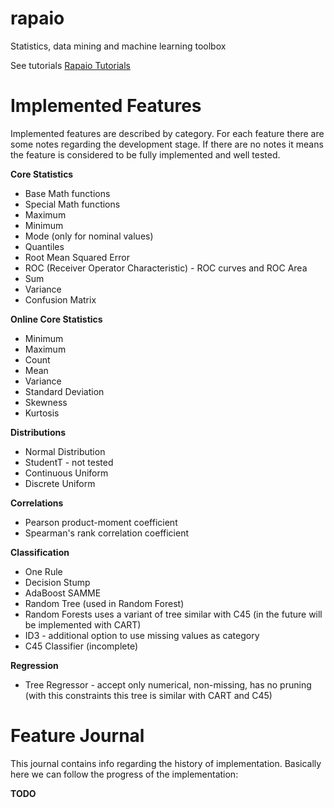 rapaio
======

Statistics, data mining and machine learning toolbox

See tutorials [Rapaio Tutorials](http://padreati.github.io/rapaio/)

Implemented Features
====================

Implemented features are described by category. For each feature there are some
notes regarding the development stage. If there are no notes it means the feature
is considered to be fully implemented and well tested.

**Core Statistics**
* Base Math functions
* Special Math functions
* Maximum
* Minimum
* Mode (only for nominal values)
* Quantiles
* Root Mean Squared Error
* ROC (Receiver Operator Characteristic) - ROC curves and ROC Area
* Sum
* Variance
* Confusion Matrix

**Online Core Statistics**
* Minimum
* Maximum
* Count
* Mean
* Variance
* Standard Deviation
* Skewness
* Kurtosis

**Distributions**
* Normal Distribution
* StudentT - not tested
* Continuous Uniform
* Discrete Uniform

**Correlations**
* Pearson product-moment coefficient
* Spearman's rank correlation coefficient

**Classification**
* One Rule
* Decision Stump
* AdaBoost SAMME
* Random Tree (used in Random Forest)
* Random Forests uses a variant of tree similar with C45 (in the future will be implemented with CART)
* ID3 - additional option to use missing values as category
* C45 Classifier (incomplete)

**Regression**

* Tree Regressor - accept only numerical, non-missing, has no pruning (with this constraints
this tree is similar with CART and C45)


Feature Journal
===============

This journal contains info regarding the history of implementation. Basically here we can follow
the progress of the implementation:

**TODO**
